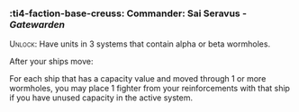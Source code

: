 ### :ti4-faction-base-creuss: **Commander**: Sai Seravus - _Gatewarden_

<span style="font-variant:small-caps;">Unlock</span>: Have units in 3 systems that contain alpha or beta wormholes.

After your ships move:

For each ship that has a capacity value and moved through 1 or more wormholes, you may place 1 fighter from your reinforcements with that ship if you have unused capacity in the active system.
